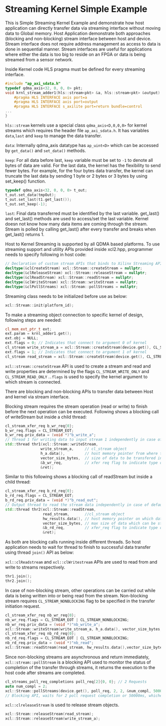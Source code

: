 Streaming Kernel Simple Example
===============================

This is Simple Streaming Kernel Example and demonstrate how host application can directly transfer data via streaming interface without moving data to Global memory. Host Application demonstrate both approaches (blocking and non-blocking) stream interface between host and device. Stream interface does not require address management as access to data is done in sequential manner. Stream interfaces are useful for applications where either the data is too big to reside on an FPGA or data is being streamed from a sensor network.


Inside Kernel code HLS pragma must be defined for every streaming interface.
```c++
#include "ap_axi_sdata.h"
typedef qdma_axis<32, 0, 0, 0> pkt;
void krnl_stream_adder1(hls::stream<pkt> &a, hls::stream<pkt> &output) {
    #pragma HLS INTERFACE axis port=a
    #pragma HLS INTERFACE axis port=output
    #pragma HLS INTERFACE s_axilite port=return bundle=control
...
}
```

`hls::stream` kernels use a special class `qdma_axis<D,0,0,0>` for kernel streams  which requires the header file `ap_axi_sdata.h`. It has variables `data`,`last` and `keep` to manage the data transfer.

`data`: Internally qdma_axis datatype has `ap_uint<D>` which can be accessed by `get_data()` and `set_data()` methods.

`keep`: For all data before last, `keep` variable must be set to `-1` to denote all bytes of data are valid. For the last data, the kernel has the flexibility to send fewer bytes. For example, for the four bytes data transfer, the kernel can truncate the last data by sending 1 byte or 2 bytes or 3 bytes by using set_keep() function.  

```c++
typedef qdma_axis<32, 0, 0, 0> t_out;
t_out.set_data(tmpOut);
t_out.set_last(t1.get_last());
t_out.set_keep(-1);
```

`last`: Final data transferred must be identified by the last variable. get_last() and set_last() methods are used to access/set the last variable. Kernel doesn not know how many data items are coming through the stream. Stream is polled by calling get_last() after every transfer and breaks when get_last() returns 1.

Host to Kernel Streaming is supported by all QDMA based platforms. To use streaming support and utility APIs provided inside xcl2.hpp, programmer needs to specify following in host code:
```c++
// Declaration of custom stream APIs that binds to Xilinx Streaming APIs.
decltype(&clCreateStream) xcl::Stream::createStream = nullptr;
decltype(&clReleaseStream) xcl::Stream::releaseStream = nullptr;
decltype(&clReadStream) xcl::Stream::readStream = nullptr;
decltype(&clWriteStream) xcl::Stream::writeStream = nullptr;
decltype(&clPollStreams) xcl::Stream::pollStreams = nullptr;
```

Streaming class needs to be initialized before use as below:
```c++
xcl::Stream::init(platform_id);
```

To make a streaming object connection to specific kernel of design, following steps are needed:
```c++
cl_mem_ext_ptr_t ext;
ext.param = krnl_adder1.get();
ext.obj = NULL;
ext.flags = 0; // Indicates that connect to argument 0 of kernel
cl_stream write_stream_a = xcl::Stream::createStream(device.get(), CL_STREAM_WRITE_ONLY, CL_STREAM, &ext,nullptr));
ext.flags = 1; // Indicates that connect to argument 1 of kernel
cl_stream read_stream = xcl::Stream::createStream(device.get(), CL_STREAM_READ_ONLY, CL_STREAM, &ext, &ret));
```

`xcl::stream::createStream` API is used to create a stream and read and write properties are determined by the flags `CL_STREAM_WRITE_ONLY` and `CL_STREAM_READ_ONLY` .`.flags` is used to specify the kernel argument to which stream is connected.

There are blocking and non-blocking APIs to transfer data between Host and kernel via stream interface.

Blocking stream requires the stream operation (read or write) to finish before the next operation can be executed. Following shows a blocking call of writeStream but inside a child thread:
```c++
cl_stream_xfer_req b_wr_req{0};
b_wr_req.flags = CL_STREAM_EOT;
b_wr_req.priv_data = (void *)"b_write_a";
// Thread 1 for writing data to input stream 1 independently in case of default blocking transfers.
std::thread thr1(xcl::Stream::writeStream, 
                write_stream_a,     // cl_stream object
                h_a.data(),         // host memory pointer from where the data has to be transferred
                vector_size_bytes,  // size of data to be transfered in bytes
                &b_wr_req,          // xfer req flag to indicate type of transfer
                &ret); 
``` 
Similar to this following shows a blocking call of readStream but inside a child thread:
```c++
cl_stream_xfer_req b_rd_req{0};
b_rd_req.flags = CL_STREAM_EOT;
b_rd_req.priv_data = (void *)"b_read_out";
// Output thread to read the stream data independently in case of default blocking transfers.
std::thread thr2(xcl::Stream::readStream,
                 read_stream,       //cl_stream object
                 hw_results.data(), // host memory pointer on which data will be read
                 vector_size_bytes, // max size of data which can be stored in host memory
                 &b_rd_req,         // xfer_req flag to indicate type of transfer
                 &ret);
``` 

As both are blocking calls running inside different threads. So host application needs to wait for thread to finish to successful data transfer using thread `join()` API as below:  


`xcl::clReadstream` and `xcl::clWritestream` APIs are used to read from and write to streams respectively.

```c++
thr1.join();
thr2.join();
``` 

In case of non-blocking stream, other operations can be carried out while data is being written into or being read from the stream. Non-blocking stream requires `CL_STREAM_NONBLOCKING` flag to be specified in the transfer initiation request.

```c++
cl_stream_xfer_req nb_wr_req{0};
nb_wr_req.flags = CL_STREAM_EOT | CL_STREAM_NONBLOCKING;
nb_wr_req.priv_data = (void *)"nb_write_a";
xcl::Stream::writeStream(write_stream_a, h_a.data(), vector_size_bytes, &nb_wr_req, &ret));
cl_stream_xfer_req nb_rd_req{0};
nb_rd_req.flags = CL_STREAM_EOT | CL_STREAM_NONBLOCKING;
nb_rd_req.priv_data = (void *)"nb_read";
xcl::Stream::readStream(read_stream, hw_results.data(),vector_size_bytes,&nb_rd_req,&ret));
```

Since non-blocking streams are asynchronous and return immediately, `xcl::stream::pollStream` is a blocking API used to monitor the status of completion of the transfer through streams, it returns the execution to the host code after streams are completed.

```c++
cl_streams_poll_req_completions poll_req[2]{0, 0}; // 2 Requests
auto num_compl = 2;
xcl::Stream::pollStreams(device.get(), poll_req, 2, 2, &num_compl, 50000, &ret);
// Blocking API, waits for 2 poll request completion or 50000ms, whichever occurs first.
```  

`xcl::clreleaseStream` is used to release stream objects.
```c++
xcl::Stream::releaseStream(read_stream);
xcl::Stream::releaseStream(write_stream_a);
```
